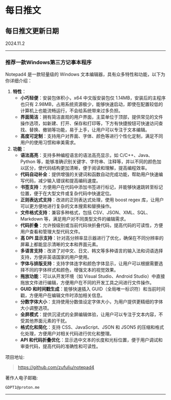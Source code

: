# 每日推文

## 每日推文更新日期

2024.11.2

----------------------

### 推荐一款Windows第三方记事本程序

Notepad4 是一款轻量级的 Windows 文本编辑器，具有众多特性和功能，以下为你详细介绍：
1. **特性**：
    - **小巧轻便**：安装包体积小，x64 中文版安装包仅 1.14MB，安装后的主程序也只有 2.98MB，占用系统资源极少，能够快速启动，即使在配置较低的计算机上也能流畅运行，不会给系统带来过多负担。
    - **界面简洁**：拥有简洁直观的用户界面，主菜单位于顶部，提供常见的文件操作选项，如新建、打开、保存和打印等，下方有快捷按钮可快速访问查找、替换、撤销等功能，易于上手，让用户可以专注于文本编辑。
    - **高度可定制**：支持用户对界面、字体、颜色等进行个性化定制，满足不同用户的使用习惯和审美需求。
2. **功能**：
    - **语法高亮**：支持多种编程语言的语法高亮显示，如 C/C++、Java、Python 等，能够准确识别关键字、字符串、注释等，并以不同的颜色加以区分，使代码结构更加清晰，便于阅读和理解，提高编程效率。
    - **代码自动补全**：提供增强的关键词和函数自动完成功能，帮助用户快速编写代码，减少输入错误和提高编码速度。
    - **书签支持**：方便用户在代码中添加书签进行标记，并能够快速跳转至标记位置，便于在大型文件或复杂代码中快速定位。
    - **正则表达式支持**：改进的正则表达式处理，使用 boost regex 库，让用户可以更方便地进行复杂的文本搜索和替换操作。
    - **文件格式支持**：兼容多种格式，包括 CSV、JSON、XML、SQL、Markdown 等，满足用户对不同类型文件的编辑需求。
    - **代码折叠**：允许按级别或当前代码块折叠代码，提高代码的可读性，方便用户查看和管理大型代码文件。
    - **高 DPI 显示支持**：针对高分辨率显示器进行了优化，确保在不同分辨率的屏幕上都能显示清晰的文本和界面元素。
    - **多语言支持**：改进了对中文、日文、韩文等多种语言的输入法和词语选择支持，方便非英语国家的用户使用。
    - **字体与排版支持**：支持字体连字和颜色字体显示，让用户可以根据需要选择不同的字体样式和颜色，增强文本的视觉效果。
    - **拖放功能**：可以从开发环境（如 Visual Studio、Android Studio）中直接拖放文件进行编辑，方便用户在不同的开发工具之间进行文件操作。
    - **GUID 和时间戳生成**：能够快速插入 GUID（全局唯一标识符）和当前时间戳，方便用户在编辑文件时添加相关信息。
    - **分数字体大小**：支持使用分数值设定字体大小，为用户提供更精细的字体大小调整选项。
    - **全屏模式**：提供沉浸式的全屏编辑体验，让用户可以专注于文本内容，不受其他界面元素的干扰。
    - **格式化和简化**：支持 CSS、JavaScript、JSON 和 JSON5 的压缩和格式化处理，方便用户对相关代码进行优化和整理。
    - **API 和代码折叠优化**：显示选中文本的长度和光标位置，便于用户调试和审查代码，提高代码的准确性和可读性。

项目地址:

> https://github.com/zufuliu/notepad4

著作人电子邮箱:

    GDPT1@proton.me

----------------------

